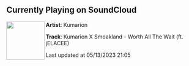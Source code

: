## Currently Playing on SoundCloud

[<img align="left" width="100" src="https://i1.sndcdn.com/artworks-7JJvZWN7QtCMO2Bb-JdItJw-t500x500.jpg">](https://soundcloud.com/kumarionmusic/kumarion-x-smoakland-worth-all-the-wait-ft-jelacee?in=kumarionmusic/sets/kumarion-x-smoakland-high)

**Artist**: Kumarion 

**Track**: Kumarion X Smoakland - Worth All The Wait (ft. jELACEE)

Last updated at 05/13/2023 21:05
